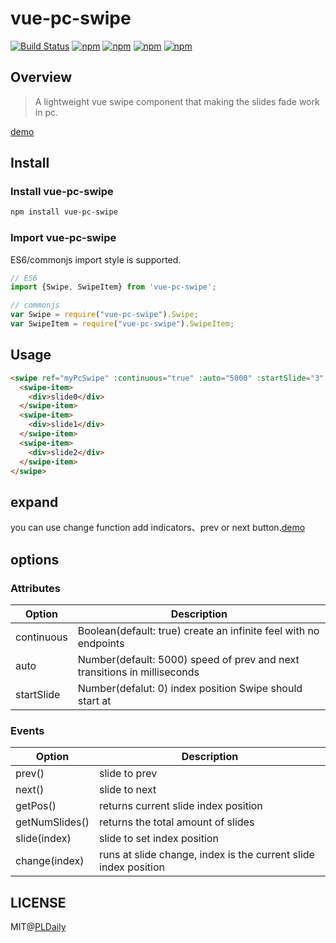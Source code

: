 # vue-pc-swipe

[![Build Status](https://travis-ci.org/PLDaily/vue-pc-swipe.svg?branch=master)](https://travis-ci.org/PLDaily/vue-pc-swipe)
[![npm](https://img.shields.io/npm/v/vue-pc-swipe.svg)](https://www.npmjs.com/package/vue-pc-swipe)
[![npm](https://img.shields.io/npm/dt/vue-pc-swipe.svg)](https://www.npmjs.com/package/vue-pc-swipe)
[![npm](https://img.shields.io/npm/l/vue-pc-swipe.svg)](https://www.npmjs.com/package/vue-pc-swipe)
[![npm](https://img.shields.io/badge/code_style-standard-brightgreen.svg)](https://github.com/standard/standard)

## Overview
> A lightweight vue swipe component that making the slides fade work in pc.

[demo](http://67.218.146.247:8081/)

## Install

### Install vue-pc-swipe

```sh
npm install vue-pc-swipe
```

### Import vue-pc-swipe

ES6/commonjs import style is supported.

```js
// ES6
import {Swipe, SwipeItem} from 'vue-pc-swipe';

// commonjs
var Swipe = require("vue-pc-swipe").Swipe;
var SwipeItem = require("vue-pc-swipe").SwipeItem;
```

## Usage

```html
<swipe ref="myPcSwipe" :continuous="true" :auto="5000" :startSlide="3" @change="chageSwipe">
  <swipe-item>
    <div>slide0</div>
  </swipe-item>
  <swipe-item>
    <div>slide1</div>
  </swipe-item>
  <swipe-item>
    <div>slide2</div>
  </swipe-item>
</swipe>
```

## expand

you can use change function add indicators、prev or next button.[demo](http://67.218.146.247:8081/)

## options

### Attributes

| Option     | Description                              |
| ---------- | ---------------------------------------- |
| continuous | Boolean(default: true) create an infinite feel with no endpoints |
| auto       | Number(default: 5000) speed of prev and next transitions in milliseconds |
| startSlide | Number(defalut: 0) index position Swipe should start at |

### Events

| Option         | Description                              |
| -------------- | ---------------------------------------- |
| prev()         | slide to prev                            |
| next()         | slide to next                            |
| getPos()       | returns current slide index position     |
| getNumSlides() | returns the total amount of slides       |
| slide(index)   | slide to set index position              |
| change(index)  | runs at slide change, index is the current slide index position |


## LICENSE

MIT@[PLDaily](https://github.com/PLDaily)
